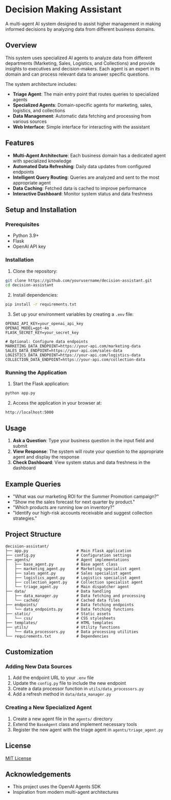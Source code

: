 # Decision Making Assistant

A multi-agent AI system designed to assist higher management in making informed decisions by analyzing data from different business domains.

## Overview

This system uses specialized AI agents to analyze data from different departments (Marketing, Sales, Logistics, and Collections) and provide insights to executives and decision-makers. Each agent is an expert in its domain and can process relevant data to answer specific questions.

The system architecture includes:

- **Triage Agent**: The main entry point that routes queries to specialized agents
- **Specialized Agents**: Domain-specific agents for marketing, sales, logistics, and collections
- **Data Management**: Automatic data fetching and processing from various sources
- **Web Interface**: Simple interface for interacting with the assistant

## Features

- **Multi-Agent Architecture**: Each business domain has a dedicated agent with specialized knowledge
- **Automated Data Refreshing**: Daily data updates from configured endpoints
- **Intelligent Query Routing**: Queries are analyzed and sent to the most appropriate agent
- **Data Caching**: Fetched data is cached to improve performance
- **Interactive Dashboard**: Monitor system status and data freshness

## Setup and Installation

### Prerequisites

- Python 3.9+
- Flask
- OpenAI API key

### Installation

1. Clone the repository:
```bash
git clone https://github.com/yourusername/decision-assistant.git
cd decision-assistant
```

2. Install dependencies:
```bash
pip install -r requirements.txt
```

3. Set up your environment variables by creating a `.env` file:
```
OPENAI_API_KEY=your_openai_api_key
OPENAI_MODEL=gpt-4o
FLASK_SECRET_KEY=your_secret_key

# Optional: Configure data endpoints
MARKETING_DATA_ENDPOINT=https://your-api.com/marketing-data
SALES_DATA_ENDPOINT=https://your-api.com/sales-data
LOGISTICS_DATA_ENDPOINT=https://your-api.com/logistics-data
COLLECTION_DATA_ENDPOINT=https://your-api.com/collection-data
```

### Running the Application

1. Start the Flask application:
```bash
python app.py
```

2. Access the application in your browser at:
```
http://localhost:5000
```

## Usage

1. **Ask a Question**: Type your business question in the input field and submit
2. **View Response**: The system will route your question to the appropriate agent and display the response
3. **Check Dashboard**: View system status and data freshness in the dashboard

## Example Queries

- "What was our marketing ROI for the Summer Promotion campaign?"
- "Show me the sales forecast for next quarter by product."
- "Which products are running low on inventory?"
- "Identify our high-risk accounts receivable and suggest collection strategies."

## Project Structure

```
decision-assistant/
├── app.py                     # Main Flask application
├── config.py                  # Configuration settings
├── agents/                    # Agent implementations
│   ├── base_agent.py          # Base agent class
│   ├── marketing_agent.py     # Marketing specialist agent
│   ├── sales_agent.py         # Sales specialist agent
│   ├── logistics_agent.py     # Logistics specialist agent
│   ├── collection_agent.py    # Collection specialist agent
│   └── triage_agent.py        # Main dispatcher agent
├── data/                      # Data handling
│   ├── data_manager.py        # Data fetching and processing
│   └── cached/                # Cached data files
├── endpoints/                 # Data fetching endpoints
│   └── data_endpoints.py      # Data fetching functions
├── static/                    # Static assets
│   └── css/                   # CSS stylesheets
├── templates/                 # HTML templates
├── utils/                     # Utility functions
│   └── data_processors.py     # Data processing utilities
└── requirements.txt           # Dependencies
```

## Customization

### Adding New Data Sources

1. Add the endpoint URL to your `.env` file
2. Update the `config.py` file to include the new endpoint
3. Create a data processor function in `utils/data_processors.py`
4. Add a refresh method in `data/data_manager.py`

### Creating a New Specialized Agent

1. Create a new agent file in the `agents/` directory
2. Extend the `BaseAgent` class and implement necessary tools
3. Register the new agent with the triage agent in `agents/triage_agent.py`

## License

[MIT License](LICENSE)

## Acknowledgements

- This project uses the OpenAI Agents SDK
- Inspiration from modern multi-agent architectures